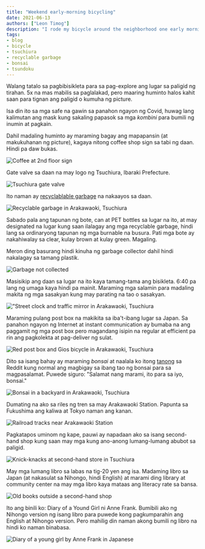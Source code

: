 ```yaml
---
title: "Weekend early-morning bicycling"
date: 2021-06-13
authors: ["Leon Timog"]
description: "I rode my bicycle around the neighborhood one early morning"
tags:
- blog
- bicycle
- tsuchiura
- recyclable garbage
- bonsai
- tsundoku
---
```

Walang tatalo sa pagbibisikleta para sa pag-explore ang lugar sa paligid ng tirahan. 5x na mas mabilis sa paglalakad, pero maaring huminto halos kahit saan para tignan ang paligid o kumuha ng picture.

Isa din ito sa mga safe na gawin sa panahon ngayon ng Covid, huwag lang kalimutan ang mask kung sakaling papasok sa mga *kombini* para bumili ng inumin at pagkain.

Dahil madaling huminto ay maraming bagay ang mapapansin (at makukuhanan ng picture), kagaya nitong coffee shop sign sa tabi ng daan. Hindi pa daw bukas.

![Coffee at 2nd floor sign](/weekend-early-morning-bicycling/coffee-at-second-floor.jpg "Coffee at 2nd floor sign")

Gate valve sa daan na may logo ng Tsuchiura, Ibaraki Prefecture.

![Tsuchiura gate valve](/weekend-early-morning-bicycling/tsuchiura-valve-cover.jpg "Tsuchiura gate valve")

Ito naman ay [recyclablable garbage](https://timog.org/guide/home/kinds-of-garbage/#recyclables) na nakaayos sa daan.

![Recyclable garbage in Arakawaoki, Tsuchiura](/weekend-early-morning-bicycling/recyclable-grabage-street-side.jpg "Recyclable garbage in Arakawaoki, Tsuchiura")

Sabado pala ang tapunan ng bote, can at PET bottles sa lugar na ito, at may designated na lugar kung saan ilalagay ang mga recyclable garbage, hindi lang sa ordinaryong tapunan ng mga burnable na busura. Pati mga bote ay nakahiwalay sa clear, kulay brown at kulay green. Magaling.

Meron ding basurang hindi kinuha ng garbage collector dahil hindi nakalagay sa tamang plastik.

![Garbage not collected](/weekend-early-morning-bicycling/garbage-cannot-be-collected.jpg "Garbage not collected")

Masisikip ang daan sa lugar na ito kaya tamang-tama ang bisikleta. 6:40 pa lang ng umaga kaya hindi pa mainit. Maraming mga salamin para madaling makita ng mga sasakyan kung may parating na tao o sasakyan.

!["Street clock and traffic mirror in Arakawaoki, Tsuchiura](/weekend-early-morning-bicycling/street-clock-traffic-mirror.jpg "Street clock and traffic mirror in Arakawaoki, Tsuchiura")

Maraming pulang post box na makikita sa iba't-ibang lugar sa Japan. Sa panahon ngayon ng Internet at instant communication ay bumaba na ang paggamit ng mga post box pero magandang isipin na regular at efficient pa rin ang pagkolekta at pag-deliver ng sulat.

![Red post box and Gios bicycle in Arakawaoki, Tsuchiura](/weekend-early-morning-bicycling/red-post-box-bicycle.jpg "Red post box and Gios bicycle in Arakawaoki, Tsuchiura")

Dito sa isang bahay ay maraming *bonsai* at naalala ko itong [tanong](https://www.reddit.com/r/japan/comments/64mojh/is_this_normal/) sa Reddit kung normal ang magbigay sa ibang tao ng bonsai para sa magpasalamat. Puwede siguro: "Salamat nang marami, ito para sa iyo, bonsai."

![Bonsai in a backyard in Arakawaoki, Tsuchiura](/weekend-early-morning-bicycling/backyard-bonsai.jpg "Bonsai in a backyard in Arakawaoki, Tsuchiura") 

Dumating na ako sa riles ng tren sa may Arakawaoki Station. Papunta sa Fukushima ang kaliwa at Tokyo naman ang kanan.

![Railroad tracks near Arakawaoki Station](/weekend-early-morning-bicycling/railroad-tracks-in-the-morning.jpg "Railroad tracks near Arakawaoki Station")

Pagkatapos uminom ng kape, pauwi ay napadaan ako sa isang second-hand shop kung saan may mga kung ano-anong lumang-lumang abubot sa paligid. 

![Knick-knacks at second-hand store in Tsuchiura](/weekend-early-morning-bicycling/second-hand-store-knick-knacks.jpg "Knick-knacks at second-hand store in Tsuchiura")

May mga lumang libro sa labas na tig-20 yen ang isa. Madaming libro sa Japan (at nakasulat sa Nihongo, hindi English) at marami ding library at community center na may mga libro kaya mataas ang literacy rate sa bansa.

![Old books outside a second-hand shop](/weekend-early-morning-bicycling/second-hand-books.jpg "Old books outside a second-hand shop")

Ito ang binili ko: Diary of a Yound Girl ni Anne Frank. Bumibili ako ng Nihongo version ng isang libro para puwede kong pagkumparahin ang English at Nihongo version. Pero mahilig din naman akong bumili ng libro na hindi ko naman binabasa.

![Diary of a young girl by Anne Frank in Japanese](/weekend-early-morning-bicycling/diary-of-young-girl-anne-frank-japanese.jpg "Diary of a young girl by Anne Frank in Japanese")